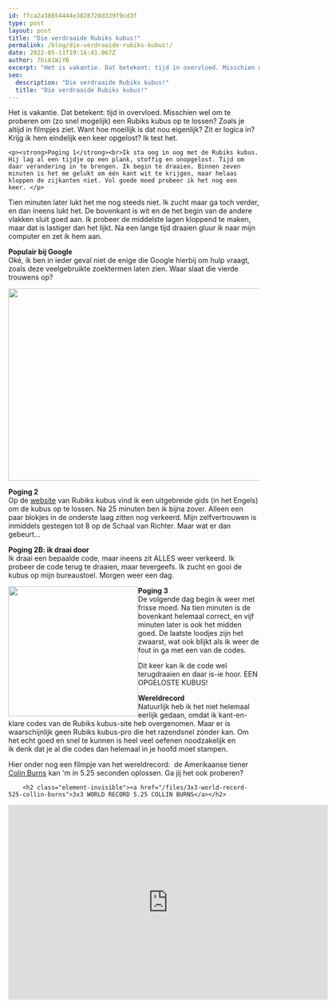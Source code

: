 ```yaml
---
id: ffca2a38654444e3828728d339f9cd3f
type: post
layout: post
title: "Die verdraaide Rubiks kubus!"
permalink: /blog/die-verdraaide-rubiks-kubus!/
date: 2022-05-11T19:16:41.067Z
author: 7biA1WiYB
excerpt: "Het is vakantie. Dat betekent: tijd in overvloed. Misschien wel om te proberen om (zo snel mogelijk) een Rubiks kubus op te lossen? Zoals je altijd in filmpjes ziet. Want hoe moeilijk is dat nou eigenlijk? Zit er logica in? Krijg ik hem eindelijk een keer opgelost? Ik test het.  "
seo:
  description: "Die verdraaide Rubiks kubus!"
  title: "Die verdraaide Rubiks kubus!"
---
```

Het is vakantie. Dat betekent: tijd in overvloed. Misschien wel om te proberen om (zo snel mogelijk) een Rubiks kubus op te lossen? Zoals je altijd in filmpjes ziet. Want hoe moeilijk is dat nou eigenlijk? Zit er logica in? Krijg ik hem eindelijk een keer opgelost? Ik test het.  

    <p><strong>Poging 1</strong><br>Ik sta oog in oog met de Rubiks kubus. Hij lag al een tijdje op een plank, stoffig en onopgelost. Tijd om daar verandering in te brengen. Ik begin te draaien. Binnen zeven minuten is het me gelukt om één kant wit te krijgen, maar helaas kloppen de zijkanten niet. Vol goede moed probeer ik het nog een keer. </p>
<p>Tien minuten later lukt het me nog steeds niet. Ik zucht maar ga toch verder, en dan ineens lukt het. De bovenkant is wit en de het begin van de andere vlakken sluit goed aan. Ik probeer de middelste lagen kloppend te maken, maar dat is lastiger dan het lijkt. Na een lange tijd draaien gluur ik naar mijn computer en zet ik hem aan.</p>
<p><strong>Populair bij Google</strong><br>Oké, ik ben in ieder geval niet de enige die Google hierbij om hulp vraagt, zoals deze veelgebruikte zoektermen laten zien. Waar slaat die vierde trouwens op?</p>
<p><div class="media media-element-container media-default"><div id="file-4546" class="file file-image file-image-png">

        
  
  <div class="content">
    <img title="How to...?" height="211" width="466" style="width: 850px; height: 385px;" class="media-element file-default" src="https://7dagen.netlify.app/sites/default/files/How%20to.png" alt="">  </div>

  
</div>
</div>
<p><strong>Poging 2</strong><br>Op de <a href="https://eu.rubiks.com/solve-it/">website</a> van Rubiks kubus vind ik een uitgebreide gids (in het Engels) om de kubus op te lossen. Na 25 minuten ben ik bijna zover. Alleen een paar blokjes in de onderste laag zitten nog verkeerd. Mijn zelfvertrouwen is inmiddels gestegen tot 8 op de Schaal van Richter. Maar wat er dan gebeurt...</p>
<p><strong>Poging 2B: ik draai door</strong><br>Ik draai een bepaalde code, maar ineens zit ALLES weer verkeerd. Ik probeer de code terug te draaien, maar tevergeefs. Ik zucht en gooi de kubus op mijn bureaustoel. Morgen weer een dag.</p>
<p><div class="media media-element-container media-default media-float-left"><div id="file-4551" class="file file-image file-image-jpeg">

        
  
  <div class="content">
    <img title="OPGELOST!" height="2274" width="2274" style="font-size: 13.0080003738403px; line-height: 20.0063037872314px; height: 260px; width: 260px; float: left;" class="media-element file-default" src="https://7dagen.netlify.app/sites/default/files/lucas_rubiks_kubiks_0.jpg" alt="">  </div>

  
</div>
</div>
<p><strong>Poging 3</strong><br>De volgende dag begin ik weer met frisse moed. Na tien minuten is de bovenkant helemaal correct, en vijf minuten later is ook het midden goed. De laatste loodjes zijn het zwaarst, wat ook blijkt als ik weer de fout in ga met een van de codes. </p>
<p>Dit keer kan ik de code wel terugdraaien en daar is-ie hoor. EEN OPGELOSTE KUBUS!</p>
<p><strong>Wereldrecord</strong><br>Natuurlijk heb ik het niet helemaal eerlijk gedaan, omdat ik kant-en-klare codes van de Rubiks kubus-site heb overgenomen. Maar er is waarschijnlijk geen Rubiks kubus-pro die het razendsnel zónder kan. Om het echt goed en snel te kunnen is heel veel oefenen noodzakelijk en ik denk dat je al die codes dan helemaal in je hoofd moet stampen. </p>
<p>Hier onder nog een filmpje van het wereldrecord:  de Amerikaanse tiener <a href="http://tweakers.net/geek/102766/amerikaanse-tiener-verbetert-wereldrecord-oplossen-rubiks-kubus.html">Colin Burns</a> kan 'm in 5.25 seconden oplossen. Ga jij het ook proberen? </p>
<p><div class="media media-element-container media-default"><div id="file-4993" class="file file-video file-video-youtube">

        <h2 class="element-invisible"><a href="/files/3x3-world-record-525-collin-burns">3x3 WORLD RECORD 5.25 COLLIN BURNS</a></h2>
    
  
  <div class="content">
    <div class="media-youtube-video media-element file-default media-youtube-1">
  <iframe class="media-youtube-player" width="640" height="390" title="3x3 WORLD RECORD 5.25 COLLIN BURNS" src="https://www.youtube.com/embed/huh4GEPKYt4?wmode=opaque&controls=" name="3x3 WORLD RECORD 5.25 COLLIN BURNS" frameborder="0" allowfullscreen="">Video van 3x3 WORLD RECORD 5.25 COLLIN BURNS</iframe>
</div>
  </div>

  
</div>
</div>  
